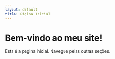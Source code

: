 ```yaml
---
layout: default
title: Página Inicial
---
```


# Bem-vindo ao meu site!

Esta é a página inicial. Navegue pelas outras seções.